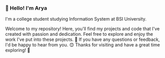 ### 👋 Hello! I'm Arya

I'm a college student studying Information System at BSI University. 

Welcome to my repository! Here, you'll find my projects and code that I've created with passion and dedication. Feel free to explore and enjoy the work I've put into these projects. 🚀 If you have any questions or feedback, I'd be happy to hear from you. 😊 Thanks for visiting and have a great time exploring! 🎉
